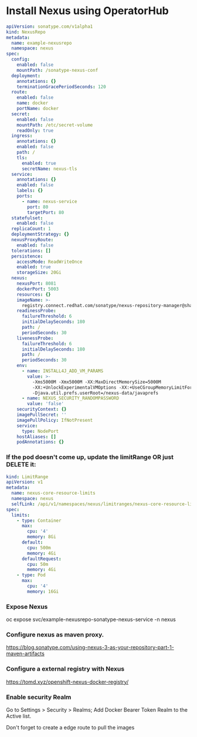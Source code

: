 # Install Nexus using OperatorHub
```yaml
apiVersion: sonatype.com/v1alpha1
kind: NexusRepo
metadata:
  name: example-nexusrepo
  namespace: nexus
spec:
  config:
    enabled: false
    mountPath: /sonatype-nexus-conf
  deployment:
    annotations: {}
    terminationGracePeriodSeconds: 120
  route:
    enabled: false
    name: docker
    portName: docker
  secret:
    enabled: false
    mountPath: /etc/secret-volume
    readOnly: true
  ingress:
    annotations: {}
    enabled: false
    path: /
    tls:
      enabled: true
      secretName: nexus-tls
  service:
    annotations: {}
    enabled: false
    labels: {}
    ports:
      - name: nexus-service
        port: 80
        targetPort: 80
  statefulset:
    enabled: false
  replicaCount: 1
  deploymentStrategy: {}
  nexusProxyRoute:
    enabled: false
  tolerations: []
  persistence:
    accessMode: ReadWriteOnce
    enabled: true
    storageSize: 20Gi
  nexus:
    nexusPort: 8081
    dockerPort: 5003
    resources: {}
    imageName: >-
      registry.connect.redhat.com/sonatype/nexus-repository-manager@sha256:bf4200653ad59c50b87788265b2f12c9da6942413e2487c24e4d5407c44ad598
    readinessProbe:
      failureThreshold: 6
      initialDelaySeconds: 180
      path: /
      periodSeconds: 30
    livenessProbe:
      failureThreshold: 6
      initialDelaySeconds: 180
      path: /
      periodSeconds: 30
    env:
      - name: INSTALL4J_ADD_VM_PARAMS
        value: >-
          -Xms5000M -Xmx5000M -XX:MaxDirectMemorySize=5000M
          -XX:+UnlockExperimentalVMOptions -XX:+UseCGroupMemoryLimitForHeap
          -Djava.util.prefs.userRoot=/nexus-data/javaprefs
      - name: NEXUS_SECURITY_RANDOMPASSWORD
        value: 'false'
    securityContext: {}
    imagePullSecret: ''
    imagePullPolicy: IfNotPresent
    service:
      type: NodePort
    hostAliases: []
    podAnnotations: {}
```

### If the pod doesn't come up, update the limitRange OR just DELETE it:

```yaml
kind: LimitRange
apiVersion: v1
metadata:
  name: nexus-core-resource-limits
  namespace: nexus
  selfLink: /api/v1/namespaces/nexus/limitranges/nexus-core-resource-limits
spec:
  limits:
    - type: Container
      max:
        cpu: '4'
        memory: 8Gi
      default:
        cpu: 500m
        memory: 4Gi
      defaultRequest:
        cpu: 50m
        memory: 4Gi
    - type: Pod
      max:
        cpu: '4'
        memory: 16Gi

```

### Expose Nexus
oc expose svc/example-nexusrepo-sonatype-nexus-service -n nexus

### Configure nexus as maven proxy.
https://blog.sonatype.com/using-nexus-3-as-your-repository-part-1-maven-artifacts

### Configure a external registry with Nexus
https://tomd.xyz/openshift-nexus-docker-registry/

### Enable security Realm
Go to Settings > Security > Realms; Add Docker Bearer Token Realm to the Active list.  

Don't forget to create a edge route to pull the images

